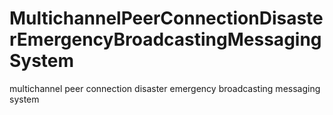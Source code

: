 # MultichannelPeerConnectionDisasterEmergencyBroadcastingMessagingSystem
multichannel peer connection disaster emergency broadcasting messaging system
